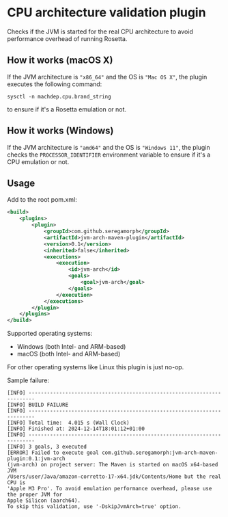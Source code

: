 
# CPU architecture validation plugin
Checks if the JVM is started for the real CPU architecture to avoid performance overhead of running Rosetta.

## How it works (macOS X)
If the JVM architecture is `"x86_64"` and the OS is `"Mac OS X"`, the plugin executes the following command:
```shell
sysctl -n machdep.cpu.brand_string
``` 
to ensure if it's a Rosetta emulation or not.

## How it works (Windows)
If the JVM architecture is `"amd64"` and the OS is `"Windows 11"`, the plugin checks the `PROCESSOR_IDENTIFIER`
environment variable to ensure if it's a CPU emulation or not.

## Usage
Add to the root pom.xml:
```xml
<build>
    <plugins>
        <plugin>
            <groupId>com.github.seregamorph</groupId>
            <artifactId>jvm-arch-maven-plugin</artifactId>
            <version>0.1</version>
            <inherited>false</inherited>
            <executions>
                <execution>
                    <id>jvm-arch</id>
                    <goals>
                        <goal>jvm-arch</goal>
                    </goals>
                </execution>
            </executions>
        </plugin>
    </plugins>
</build>
```

Supported operating systems:
* Windows (both Intel- and ARM-based)
* macOS (both Intel- and ARM-based)

For other operating systems like Linux this plugin is just no-op.

Sample failure:
```
[INFO] ------------------------------------------------------------------------
[INFO] BUILD FAILURE
[INFO] ------------------------------------------------------------------------
[INFO] Total time:  4.015 s (Wall Clock)
[INFO] Finished at: 2024-12-14T18:01:12+01:00
[INFO] ------------------------------------------------------------------------
[INFO] 3 goals, 3 executed
[ERROR] Failed to execute goal com.github.seregamorph:jvm-arch-maven-plugin:0.1:jvm-arch 
(jvm-arch) on project server: The Maven is started on macOS x64-based JVM
/Users/user/Java/amazon-corretto-17-x64.jdk/Contents/Home but the real CPU is 
'Apple M3 Pro'. To avoid emulation performance overhead, please use the proper JVM for 
Apple Silicon (aarch64).
To skip this validation, use '-DskipJvmArch=true' option.
```

